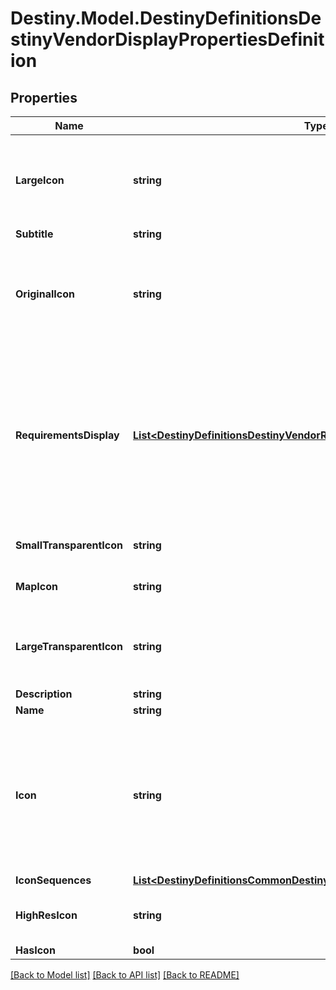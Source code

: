 # Destiny.Model.DestinyDefinitionsDestinyVendorDisplayPropertiesDefinition

## Properties

Name | Type | Description | Notes
------------ | ------------- | ------------- | -------------
**LargeIcon** | **string** | I regret calling this a \&quot;large icon\&quot;. It&#39;s more like a medium-sized image with a picture of the vendor&#39;s mug on it, trying their best to look cool. Not what one would call an icon. | [optional] 
**Subtitle** | **string** |  | [optional] 
**OriginalIcon** | **string** | If we replaced the icon with something more glitzy, this is the original icon that the vendor had according to the game&#39;s content. It may be more lame and/or have less razzle-dazzle. But who am I to tell you which icon to use. | [optional] 
**RequirementsDisplay** | [**List&lt;DestinyDefinitionsDestinyVendorRequirementDisplayEntryDefinition&gt;**](DestinyDefinitionsDestinyVendorRequirementDisplayEntryDefinition.md) | Vendors, in addition to expected display property data, may also show some \&quot;common requirements\&quot; as statically defined definition data. This might be when a vendor accepts a single type of currency, or when the currency is unique to the vendor and the designers wanted to show that currency when you interact with the vendor. | [optional] 
**SmallTransparentIcon** | **string** | This is the icon used in parts of the game UI such as the vendor&#39;s waypoint. | [optional] 
**MapIcon** | **string** | This is the icon used in the map overview, when the vendor is located on the map. | [optional] 
**LargeTransparentIcon** | **string** | This is apparently the \&quot;Watermark\&quot;. I am not certain offhand where this is actually used in the Game UI, but some people may find it useful. | [optional] 
**Description** | **string** |  | [optional] 
**Name** | **string** |  | [optional] 
**Icon** | **string** | Note that \&quot;icon\&quot; is sometimes misleading, and should be interpreted in the context of the entity. For instance, in Destiny 1 the DestinyRecordBookDefinition&#39;s icon was a big picture of a book.  But usually, it will be a small square image that you can use as... well, an icon.  They are currently represented as 96px x 96px images. | [optional] 
**IconSequences** | [**List&lt;DestinyDefinitionsCommonDestinyIconSequenceDefinition&gt;**](DestinyDefinitionsCommonDestinyIconSequenceDefinition.md) |  | [optional] 
**HighResIcon** | **string** | If this item has a high-res icon (at least for now, many things won&#39;t), then the path to that icon will be here. | [optional] 
**HasIcon** | **bool** |  | [optional] 

[[Back to Model list]](../README.md#documentation-for-models) [[Back to API list]](../README.md#documentation-for-api-endpoints) [[Back to README]](../README.md)

